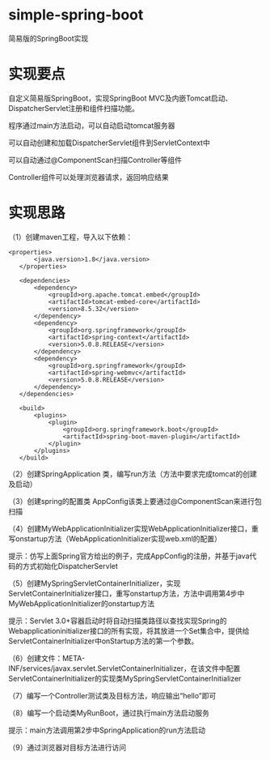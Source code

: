 # simple-spring-boot

简易版的SpringBoot实现

# 实现要点

自定义简易版SpringBoot，实现SpringBoot MVC及内嵌Tomcat启动、DispatcherServlet注册和组件扫描功能。

程序通过main方法启动，可以自动启动tomcat服务器

可以自动创建和加载DispatcherServlet组件到ServletContext中

可以自动通过@ComponentScan扫描Controller等组件

Controller组件可以处理浏览器请求，返回响应结果

# 实现思路

（1）创建maven工程，导入以下依赖：

```
<properties>
       <java.version>1.8</java.version>
   </properties>

   <dependencies>
       <dependency>
           <groupId>org.apache.tomcat.embed</groupId>
           <artifactId>tomcat-embed-core</artifactId>
           <version>8.5.32</version>
       </dependency>
       <dependency>
           <groupId>org.springframework</groupId>
           <artifactId>spring-context</artifactId>
           <version>5.0.8.RELEASE</version>
       </dependency>
       <dependency>
           <groupId>org.springframework</groupId>
           <artifactId>spring-webmvc</artifactId>
           <version>5.0.8.RELEASE</version>
       </dependency>
   </dependencies>

   <build>
       <plugins>
           <plugin>
               <groupId>org.springframework.boot</groupId>
               <artifactId>spring-boot-maven-plugin</artifactId>
           </plugin>
       </plugins>
   </build>
```

（2）创建SpringApplication 类，编写run方法（方法中要求完成tomcat的创建及启动）

（3）创建spring的配置类 AppConfig该类上要通过@ComponentScan来进行包扫描

（4）创建MyWebApplicationInitializer实现WebApplicationInitializer接口，重写onstartup方法（WebApplicationInitializer实现web.xml的配置）

提示：仿写上面Spring官方给出的例子，完成AppConfig的注册，并基于java代码的方式初始化DispatcherServlet

（5）创建MySpringServletContainerInitializer，实现ServletContainerInitializer接口，重写onstartup方法，方法中调用第4步中MyWebApplicationInitializer的onstartup方法

提示：Servlet 3.0+容器启动时将自动扫描类路径以查找实现Spring的Webapplicationinitializer接口的所有实现，将其放进一个Set集合中，提供给ServletContainerInitializer中onStartup方法的第一个参数。

（6）创建文件：META-INF/services/javax.servlet.ServletContainerInitializer，在该文件中配置ServletContainerInitializer的实现类MySpringServletContainerInitializer

（7）编写一个Controller测试类及目标方法，响应输出“hello”即可

（8）编写一个启动类MyRunBoot，通过执行main方法启动服务

提示：main方法调用第2步中SpringApplication的run方法启动 

（9）通过浏览器对目标方法进行访问

